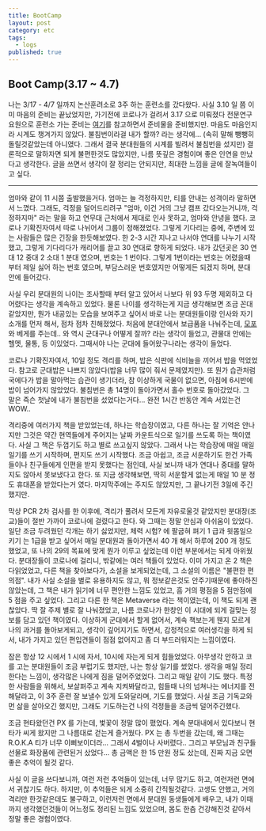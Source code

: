 ```yaml
---
title: BootCamp
layout: post
category: etc
tags:
  - logs
published: true
---
```


## Boot Camp(3.17 ~ 4.7)

나는 3/17 - 4/7 일까지 논산훈려소로 3주 하는 훈련소를 갔다왔다. 사실 3.10 일 쯤 이미 마음의 준비는 끝났었지만, 가기전에 코로나가 걸려서 3.17 으로 미뤄졌다 전문연구요원으로 훈련소 가는 준비는 [여기](https://gist.github.com/hylowaker/6067fc5c45a85b10445011e16da16130)를 참고하면서 준비물을 준비했지만. 마음도 마음인지라 시계도 챙겨가지 않았다. 불침번이라걸 내가 할까? 라는 생각에... (속히 말해 뺑뺑히 돌릴것같았는데 아니였다. 그래서 결국 분대원들의 시계를 빌려서 불침번을 섰지만) 결론적으로 말하자면 되게 불편한것도 많았지만, 나름 뜻깊은 경험이며 좋은 인연을 만났다고 생각한다. 글을 쓰면서 생각이 잘 정리는 안되지만, 최대한 느낌을 글에 잘녹여들이고 싶다. 

---
엄마와 같이 11 시쯤 출발했을거다. 엄마는 늘 걱정하지만, 티를 안내는 성격이라 말하면서 느꼈다. 그래도, 걱정을 덜어드리려구 "엄마, 이건 거의 그냥 캠프 갔다오는거니까, 걱정하지마" 라는 말을 하고 연무대 근처에서 제대로 인사 못하고, 엄마와 안녕을 했다. 코로나 기확진자여서 따로 나뉘어서 그룹이 정해졌었다. 그렇게 기다리는 중에, 주변에 있는 사람들은 많은 긴장을 한듯해보였다. 한 2-3 시간 지나고 나서야 연대를 나누기 시작했고, 그렇게 기다리다가 캐리어를 끌고 30 연대로 향하게 되었다. 내가 갔던곳은 30 연대 12 중대 2 소대 1 분대 였으며, 번호는 1 번이다. 그렇게 1번이라는 번호는 어렸을때 부터 제일 싫어 하는 번호 였으며, 부담스러운 번호였지만 어떻게든 되겠지 하며, 분대 안에 들어갔다. 

사실 우리 분대원의 나이는 조사할때 부터 알고 있어서 나보다 위 93 두명 제외하고 다 어렸다는 생각을 계속하고 있었다. 물론 나이를 생각하는게 지금 생각해보면 조금 꼰대 같았지만, 뭔가 내공있는 모습을 보여주고 싶어서 바로 나는 분대원들이랑 인사와 자기소개를 먼저 해서, 점차 점차 친해졌었다. 처음에 분대안에서 보급품을 나눠주는데, [모포](http://prod.danawa.com/info/?pcode=2454844) 와 베게를 주는데.. 와 역시 군대구나 어떻게 잘까? 라는 생각이 들었고, 관물대 안에는 헬멧, 물통, 등 이있었다. 그때서야 나는 군대에 들어왔구나라는 생각이 들었다. 

코로나 기확진자여서, 10일 정도 격리를 하며, 밥은 식판에 식비늘을 끼어서 밥을 먹었었다. 참고로 군대밥은 나쁘지 않았다(밥을 너무 많이 줘서 문제였지만). 또 뭔가 습관처럼 국에다가 밥을 말아먹는 습관이 생기더라, 참 이상하게 국물이 없으면, 아침에 6시반에 밥이 넘어가지 않았었다. 불침번은 총 14명이 돌아가면서 홀수 번호로 돌아갔었다. 그 말은 즉슨 첫날에 내가 불침번을 섰었다는거다... 완전 1시간 반동안 계속 서있는건 WOW.. 

격리중에 여러가지 책을 받았었는데, 하나는 학습장이였고, 다른 하나는 잘 기억은 안나지만 그것은 약간 현역들에게 주어지는 날짜 카운트식으로 일기를 쓰도록 하는 책이였다. 사실 그 책은 두껍기도 하고 별로 쓰고싶지 않았다. 그래서 나는 학습장에 매일 매일 일기를 쓰기 시작하며, 편지도 쓰기 시작했다. 조금 아쉽고, 조금 서운하기도 한건 가족들이나 친구들에게 인편을 받지 못했다는 점인데, 사실 보니까 내가 연대나 중대를 말하지도 않아서 못보냈다고 한다. 또 지금 생각해보면, 딱히 서운할게 없는게 매일 10 분 정도 휴대폰을 받았다는거 였다. 마지막주에는 주지도 않았지만, 그 끝나기전 3일에 주긴 했지만.

막상 PCR 2차 검사를 한 이후에, 격리가 풀려서 모든게 자유로울것 같았지만 분대장(조교)들이 절반 가까이 코로나에 걸렸다고 한다. 와 그때는 정말 안심과 아쉬움이 있었다. 일단 조금 두려웠던 각개는 하기 싫었지만, 체력 시험? 에 팔굽혀 펴기 1 급과 윗몸일으키기 는 1급을 받고 싶어서 매일 분대원과 돌아가면서 40 개 해서 하루에 200 개 정도 했었고, 또 나의 29의 목표에 맞게 뭔가 이루고 싶었는데 이런 부분에서는 되게 아위웠다. 분대장들이 코로나에 걸리니, 밖같에는 여러 책들이 있었다. 이미 가지고 온 2 책은 다읽었었고, 다른 책을 찾아보다가, 소설을 보게되었는데, 그 소설의 이름은 "불편한 편의점". 내가 사실 소설을 별로 유용하지도 않고, 뭐 정보같은것도 안주기때문에 좋아하진 않았는데, 그 책은 내가 읽기에 너무 편안한 느낌도 있었고, 흠 거의 평점을 5 점만점에 5 점을 주고 싶었다. 그리고 다른 한 책은 Metaverse 라는 책이였는데, 이 책도 되게 괜찮았다. 딱 잘 주제 별로 잘 나눠졌었고, 나름 코로나가 한창인 이 시대에 되게 걸맞는 정보를 담고 있던 책이였다. 이상하게 군대에서 할게 없어서, 계속 책보는게 웬지 모르게 나의 과거를 돌아보게되고, 생각이 깊어지기도 하면서, 감정적으로 여러생각을 하게 되서, 내가 가지고 있던 편입견들이 점점 없어지고 좀 더 부드러워지는 느낌이였다. 

잠은 항상 12 시에서 1 시에 자서, 10시에 자는게 되게 힘들었었다. 아무생각 안하고 코를 고는 분대원들이 조금 부럽기도 했지만, 나는 항상 일기를 썼었다. 생각을 매일 정리한다는 느낌이, 생각많은 나에게 짐을 덜어주었었다. 그리고 매일 같이 기도 했다. 특정한 사람들을 위해서, 보살펴주고 계속 지켜봐달라고, 힘들때 나의 넘쳐나는 에너지를 전해달라고, 이 3주 훈련 잘 보낼수 있게 도와달라며, 기도를 했었다. 사실 조금 기독교와 먼 삶을 살아오긴 했지만, 그래도 기도하는건 나의 걱정들을 조금씩 덜어주긴했다. 

조금 현타왔던건 PX 를 가는데, 벛꽃이 정말 많이 폈었다. 계속 분대내에서 있다보니 현타가 씨게 왔지만 그 나름대로 걷는게 즐거웠다. PX 는 총 두번을 갔는데, 왜 그때는 R.O.K.A 티가 너무 이뻐보이더라... 그래서 4벌이나 사버렸다.. 그리고 부모님과 친구들 선물로 화장품에 관련된거 샀었다... 총 금액은 한 15 만원 정도 샀는데, 진짜 지금 오면 좋은 추억이 될것 같다.

사실 이 글을 쓰다보니까, 여런 저런 추억들이 있는데, 너무 많기도 하고, 여런저런 면에서 귀찮기도 하다. 하지만, 이 추억들은 되게 소중히 간직될것같다. 고생도 안했고, 거의 격리만 한것같은데도 불구하고, 이런저런 면에서 분대원 동생들에게 배우고, 내가 이때까지 생각했던것들이 어느정도 정리된 느낌도 있었으며, 몸도 한츰 건강해진것 같아서 정말 좋은 경험이였다. 